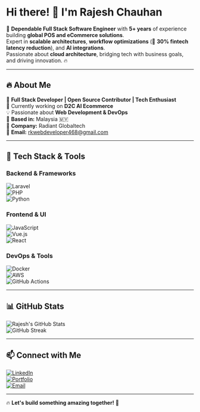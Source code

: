 # Hi there! 👋 I'm Rajesh Chauhan  

🚀 **Dependable Full Stack Software Engineer** with **5+ years** of experience building **global POS and eCommerce solutions**.  
Expert in **scalable architectures**, **workflow optimizations** (🚀 **30% fintech latency reduction**), and **AI integrations**.  
Passionate about **cloud architecture**, bridging tech with business goals, and driving innovation. 🔥  

---

## 🔥 About Me  
🔹 **Full Stack Developer | Open Source Contributor | Tech Enthusiast**  
🌱 Currently working on **D2C AI Ecommerce**  
💡 Passionate about **Web Development & DevOps**  
📍 **Based in:** Malaysia 🇲🇾  
🏢 **Company:** Radiant Globaltech  
📧 **Email:** [rkwebdeveloper468@gmail.com](mailto:rkwebdeveloper468@gmail.com)  

---

## 🚀 Tech Stack & Tools  

### **Backend & Frameworks**  
![Laravel](https://img.shields.io/badge/Laravel-FF2D20?style=for-the-badge&logo=laravel&logoColor=white)  
![PHP](https://img.shields.io/badge/PHP-777BB4?style=for-the-badge&logo=php&logoColor=white)  
![Python](https://img.shields.io/badge/Python-3776AB?style=for-the-badge&logo=python&logoColor=white)  

### **Frontend & UI**  
![JavaScript](https://img.shields.io/badge/JavaScript-F7DF1E?style=for-the-badge&logo=javascript&logoColor=black)  
![Vue.js](https://img.shields.io/badge/Vue.js-4FC08D?style=for-the-badge&logo=vue.js&logoColor=white)  
![React](https://img.shields.io/badge/React-61DAFB?style=for-the-badge&logo=react&logoColor=black)  

### **DevOps & Tools**  
![Docker](https://img.shields.io/badge/Docker-2496ED?style=for-the-badge&logo=docker&logoColor=white)  
![AWS](https://img.shields.io/badge/AWS-232F3E?style=for-the-badge&logo=amazon-aws&logoColor=white)  
![GitHub Actions](https://img.shields.io/badge/GitHub_Actions-2088FF?style=for-the-badge&logo=github-actions&logoColor=white)  

---

## 📊 GitHub Stats  

![Rajesh's GitHub Stats](https://github-readme-stats.vercel.app/api?username=your-github-username&show_icons=true&theme=radical)  
![GitHub Streak](https://github-readme-streak-stats.herokuapp.com/?user=your-github-username&theme=radical)  

---

## 📫 Connect with Me  

[![LinkedIn](https://img.shields.io/badge/LinkedIn-blue?style=for-the-badge&logo=linkedin)](https://www.linkedin.com/in/rajesh-chauhan-bb971711a)  
[![Portfolio](https://img.shields.io/badge/Portfolio-FF5722?style=for-the-badge&logo=google-chrome&logoColor=white)](http://your-portfolio-link.com)  
[![Email](https://img.shields.io/badge/Email-D14836?style=for-the-badge&logo=gmail&logoColor=white)](mailto:rkwebdeveloper468@gmail.com)  

---

🔥 **Let's build something amazing together!** 🚀  
